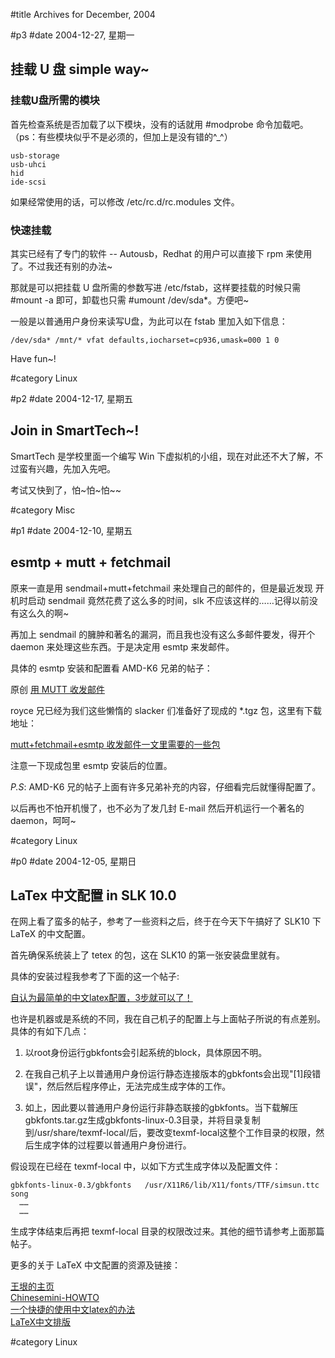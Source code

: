 
#title Archives for December, 2004


#p3
#date 2004-12-27, 星期一

## 挂载 U 盘 simple way~

### 挂载U盘所需的模块

首先检查系统是否加载了以下模块，没有的话就用 #modprobe 命令加载吧。（ps：有些模块似乎不是必须的，但加上是没有错的^_^）
```source
usb-storage
usb-uhci
hid
ide-scsi
```

如果经常使用的话，可以修改 /etc/rc.d/rc.modules 文件。

### 快速挂载

其实已经有了专门的软件 -- Autousb，Redhat 的用户可以直接下 rpm 来使用了。不过我还有别的办法~

那就是可以把挂载 U 盘所需的参数写进 /etc/fstab，这样要挂载的时候只需 #mount -a 即可，卸载也只需 #umount /dev/sda*。方便吧~

一般是以普通用户身份来读写U盘，为此可以在 fstab 里加入如下信息：
```source
/dev/sda* /mnt/* vfat defaults,iocharset=cp936,umask=000 1 0
```

Have fun~!

#category Linux

<!-- date: 2004-12-27T10:20:38+0800 -->



#p2
#date 2004-12-17, 星期五

## Join in SmartTech~!

SmartTech 是学校里面一个编写 Win 下虚拟机的小组，现在对此还不大了解，不过蛮有兴趣，先加入先吧。

考试又快到了，怕~怕~怕~~

#category Misc

<!-- date: 2004-12-17T10:20:38+0800 -->



#p1
#date 2004-12-10, 星期五

## esmtp + mutt + fetchmail

原来一直是用 sendmail+mutt+fetchmail 来处理自己的邮件的，但是最近发现
开机时启动 sendmail 竟然花费了这么多的时间，slk 不应该这样的……记得以前没有这么久的啊~

再加上 sendmail 的臃肿和著名的漏洞，而且我也没有这么多邮件要发，得开个
daemon 来处理这些东西。于是决定用 esmtp 来发邮件。

具体的 esmtp 安装和配置看 AMD-K6 兄弟的帖子：

原创 [用 MUTT 收发邮件](http://www.linuxsir.org/bbs/showthread.php?t=136669&highlight=estmp)

royce 兄已经为我们这些懒惰的 slacker 们准备好了现成的 *.tgz 包，这里有下载地址：

[mutt+fetchmail+esmtp 收发邮件一文里需要的一些包](http://royce.blogchina.com/blog/article_33535.212631.html)

注意一下现成包里 esmtp 安装后的位置。

*P.S*: AMD-K6 兄的帖子上面有许多兄弟补充的内容，仔细看完后就懂得配置了。

以后再也不怕开机慢了，也不必为了发几封 E-mail 然后开机运行一个著名的 daemon，呵呵~

#category Linux

<!-- date: 2004-12-10T10:20:38+0800 -->



#p0
#date 2004-12-05, 星期日

## LaTex 中文配置 in SLK 10.0

在网上看了蛮多的帖子，参考了一些资料之后，终于在今天下午搞好了 SLK10 下 LaTeX 的中文配置。

首先确保系统装上了 tetex 的包，这在 SLK10 的第一张安装盘里就有。 

具体的安装过程我参考了下面的这一个帖子: 

[自认为最简单的中文latex配置，3步就可以了！](http://www.linuxsir.org/bbs/showthread.php?s=&threadid=107395&highlight=tetex)

也许是机器或是系统的不同，我在自己机子的配置上与上面帖子所说的有点差别。具体的有如下几点： 

1. 以root身份运行gbkfonts会引起系统的block，具体原因不明。 

2. 在我自己机子上以普通用户身份运行静态连接版本的gbkfonts会出现"[1]段错误"，然后然后程序停止，无法完成生成字体的工作。 

3. 如上，因此要以普通用户身份运行非静态联接的gbkfonts。当下载解压gbkfonts.tar.gz生成gbkfonts-linux-0.3目录，并将目录复制到/usr/share/texmf-local/后，要改变texmf-local这整个工作目录的权限，然后生成字体的过程要以普通用户身份进行。 

假设现在已经在 texmf-local 中，以如下方式生成字体以及配置文件：
```source
gbkfonts-linux-0.3/gbkfonts   /usr/X11R6/lib/X11/fonts/TTF/simsun.ttc   song
  ……
  ……
```

生成字体结束后再把 texmf-local 目录的权限改过来。其他的细节请参考上面那篇帖子。

更多的关于 LaTeX 中文配置的资源及链接：

[王垠的主页](http://learn.tsinghua.edu.cn/homepage/2001315450/tex_frame.html)<br>
[Chinesemini-HOWTO](http://www.linuxsir.org/bbs/showthread.php?t=79777&highlight=tetex)<br>
[一个快捷的使用中文latex的办法](http://www.linuxsir.com/bbs/showthread.php?s=&threadid=53610)<br>
[LaTeX中文排版](http://mail.ustc.edu.cn/~chui/latex/latex.htm)<br>

#category Linux

<!-- date: 2004-12-05T10:20:38+0800 -->
